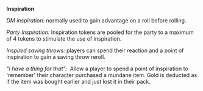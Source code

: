 **Inspiration**

*DM inspiration:* normally used to gain advantage on a roll before rolling.

*Party Inspiration:* Inspiration tokens are pooled for the party to a maximum of 4 tokens to stimulate the use of inspiration.

*Inspired saving throws:* players can spend their reaction and a point of inspiration to gain a saving throw reroll.

*"I have a thing for that":*  Allow a player to spend a point of inspiration to 'remember' their character purchased a mundane item. Gold is deducted as if the item was bought earlier and just lost it in their pack.
